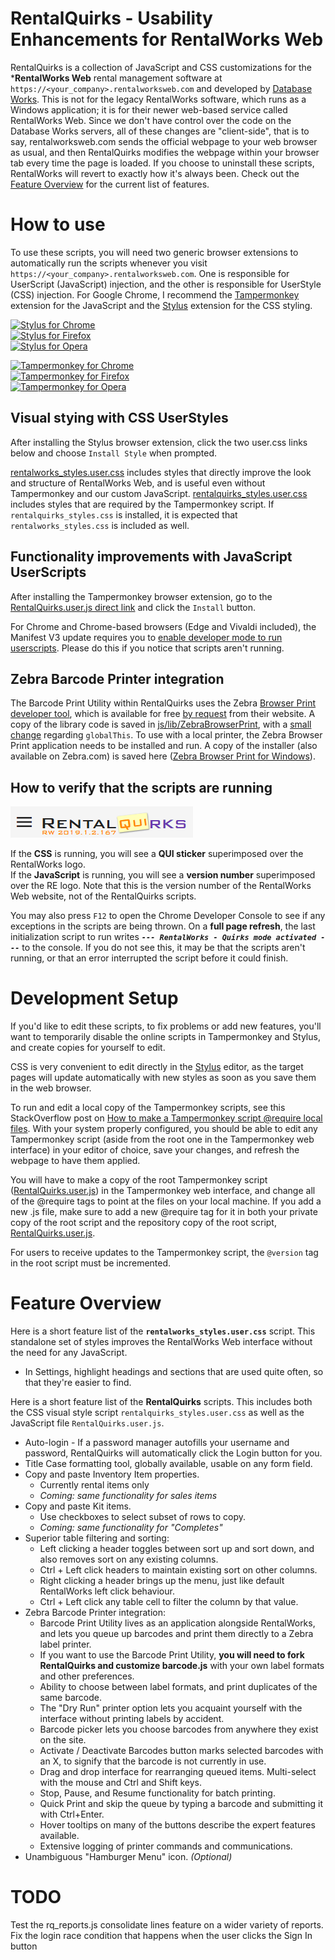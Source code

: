 # RentalQuirks - Usability Enhancements for RentalWorks Web

RentalQuirks is a collection of JavaScript and CSS customizations for the ***RentalWorks Web** rental management software at `https://<your_company>.rentalworksweb.com` and developed by [Database Works](https://dbworks.com/). This is not for the legacy RentalWorks software, which runs as a Windows application; it is for their newer web-based service called RentalWorks Web. Since we don't have control over the code on the Database Works servers, all of these changes are "client-side", that is to say, rentalworksweb.com sends the official webpage to your web browser as usual, and then RentalQuirks modifies the webpage within your browser tab every time the page is loaded. If you choose to uninstall these scripts, RentalWorks will revert to exactly how it's always been. Check out the [Feature Overview](#Feature-Overview) for the current list of features.

# How to use

To use these scripts, you will need two generic browser extensions to automatically run the scripts whenever you visit `https://<your_company>.rentalworksweb.com`. One is responsible for UserScript (JavaScript) injection, and the other is responsible for UserStyle (CSS) injection. For Google Chrome, I recommend the [Tampermonkey] extension for the JavaScript and the [Stylus] extension for the CSS styling.

[![Stylus for Chrome](https://img.shields.io/badge/Get_Stylus_for-Chrome-blue.svg)][StylusChrome]<br>
[![Stylus for Firefox](https://img.shields.io/badge/Get_Stylus_for-Firefox-orange.svg)][StylusFirefox]<br>
[![Stylus for Opera](https://img.shields.io/badge/Get_Stylus_for-Opera-red.svg)][StylusOpera]

[![Tampermonkey for Chrome](https://img.shields.io/badge/Get_Tampermonkey_for-Chrome-blue.svg)][TampermonkeyChrome]<br>
[![Tampermonkey for Firefox](https://img.shields.io/badge/Get_Tampermonkey_for-Firefox-orange.svg)][TampermonkeyFirefox]<br>
[![Tampermonkey for Opera](https://img.shields.io/badge/Get_Tampermonkey_for-Opera-red.svg)][TampermonkeyOpera]

## Visual stying with CSS UserStyles
After installing the Stylus browser extension, click the two user.css links below and choose `Install Style` when prompted.

[rentalworks_styles.user.css](../../raw/master/css/rentalworks_styles.user.css) includes styles that directly improve the look and structure of RentalWorks Web, and is useful even without Tampermonkey and our custom JavaScript.
[rentalquirks_styles.user.css](../../raw/master/css/rentalquirks_styles.user.css) includes styles that are required by the Tampermonkey script. If `rentalquirks_styles.css` is installed, it is expected that `rentalworks_styles.css` is included as well.

## Functionality improvements with JavaScript UserScripts
After installing the Tampermonkey browser extension, go to the [RentalQuirks.user.js direct link](../../raw/master/RentalQuirks.user.js) and click the `Install` button.

For Chrome and Chrome-based browsers (Edge and Vivaldi included), the Manifest V3 update requires you to [enable developer mode to run userscripts](https://www.tampermonkey.net/faq.php#Q209). Please do this if you notice that scripts aren't running.

## Zebra Barcode Printer integration

The Barcode Print Utility within RentalQuirks uses the Zebra [Browser Print developer tool](https://www.zebra.com/us/en/support-downloads/printer-software/by-request-software.html#browser-print), which is available for free [by request](https://www.zebra.com/us/en/forms/browser-print-request-javascript.html) from their website. A copy of the library code is saved in [js/lib/ZebraBrowserPrint](../../tree/master/js/lib/ZebraBrowserPrint), with a [small change](../../commit/88c9659b35fe7701a19f6839f4a25cbed57bf3f6) regarding `globalThis`. To use with a local printer, the Zebra Browser Print application needs to be installed and run. A copy of the installer (also available on Zebra.com) is saved here ([Zebra Browser Print for Windows](../../blob/master/zebra-browser-print-windows-v131445.exe)).

## How to verify that the scripts are running
![RentalWorks logo with QUIRKS and version number](img/RQ_logo.png "Rental Essentials logo with flower and version number")

If the **CSS** is running, you will see a **QUI sticker** superimposed over the RentalWorks logo.  
If the **JavaScript** is running, you will see a **version number** superimposed over the RE logo. Note that this is the version number of the RentalWorks Web website, not of the RentalQuirks scripts.

You may also press `F12` to open the Chrome Developer Console to see if any exceptions in the scripts are being thrown. On a **full page refresh**, the last initialization script to run writes ***`--- RentalWorks - Quirks mode activated ---`*** to the console. If you do not see this, it may be that the scripts aren't running, or that an error interrupted the script before it could finish.

# Development Setup

If you'd like to edit these scripts, to fix problems or add new features, you'll want to temporarily disable the online scripts in Tampermonkey and Stylus, and create copies for yourself to edit.

CSS is very convenient to edit directly in the [Stylus] editor, as the target pages will update automatically with new styles as soon as you save them in the web browser.

To run and edit a local copy of the Tampermonkey scripts, see this StackOverflow post on [How to make a Tampermonkey script @require local files](https://stackoverflow.com/questions/49509874/how-to-update-tampermonkey-script-to-a-local-file-programmatically). With your system properly configured, you should be able to edit any Tampermonkey script (aside from the root one in the Tampermonkey web interface) in your editor of choice, save your changes, and refresh the webpage to have them applied.

You will have to make a copy of the root Tampermonkey script ([RentalQuirks.user.js](RentalQuirks.user.js)) in the Tampermonkey web interface, and change all of the @require tags to point at the files on your local machine. If you add a new .js file, make sure to add a new @require tag for it in both your private copy of the root script and the repository copy of the root script, [RentalQuirks.user.js](RentalQuirks.user.js).

For users to receive updates to the Tampermonkey script, the `@version` tag in the root script must be incremented.

# Feature Overview

Here is a short feature list of the **`rentalworks_styles.user.css`** script. This standalone set of styles improves the RentalWorks Web interface without the need for any JavaScript.

- In Settings, highlight headings and sections that are used quite often, so that they're easier to find.


Here is a short feature list of the **RentalQuirks** scripts. This includes both the CSS visual style script `rentalquirks_styles.user.css` as well as the JavaScript file `RentalQuirks.user.js`.

- Auto-login - If a password manager autofills your username and password, RentalQuirks will automatically click the Login button for you.
- Title Case formatting tool, globally available, usable on any form field.
- Copy and paste Inventory Item properties.
  - Currently rental items only
  - *Coming: same functionality for sales items*
- Copy and paste Kit items.
  - Use checkboxes to select subset of rows to copy.
  - *Coming: same functionality for "Completes"*
- Superior table filtering and sorting:
  - Left clicking a header toggles between sort up and sort down, and also removes sort on any existing columns.
  - Ctrl + Left click headers to maintain existing sort on other columns.
  - Right clicking a header brings up the menu, just like default RentalWorks left click behaviour.
  - Ctrl + Left click any table cell to filter the column by that value.
- Zebra Barcode Printer integration:
  - Barcode Print Utility lives as an application alongside RentalWorks, and lets you queue up barcodes and print them directly to a Zebra label printer.
  - If you want to use the Barcode Print Utility, **you will need to fork RentalQuirks and customize barcode.js** with your own label formats and other preferences.
  - Ability to choose between label formats, and print duplicates of the same barcode.
  - The "Dry Run" printer option lets you acquaint yourself with the interface without printing labels by accident.
  - Barcode picker lets you choose barcodes from anywhere they exist on the site.
  - Activate / Deactivate Barcodes button marks selected barcodes with an X, to signify that the barcode is not currently in use.
  - Drag and drop interface for rearranging queued items. Multi-select with the mouse and Ctrl and Shift keys.
  - Stop, Pause, and Resume functionality for batch printing.
  - Quick Print and skip the queue by typing a barcode and submitting it with Ctrl+Enter.
  - Hover tooltips on many of the buttons describe the expert features available. 
  - Extensive logging of printer commands and communications.
- Unambiguous "Hamburger Menu" icon. *(Optional)*


# TODO
Test the rq_reports.js consolidate lines feature on a wider variety of reports.
Fix the login race condition that happens when the user clicks the Sign In button 

[Stylus]: https://add0n.com/stylus.html
[StylusChrome]: https://chrome.google.com/webstore/detail/stylus/clngdbkpkpeebahjckkjfobafhncgmne
[StylusFirefox]: https://addons.mozilla.org/en-US/firefox/addon/styl-us/
[StylusOpera]: https://addons.opera.com/en/extensions/details/stylus/

[Tampermonkey]: https://www.tampermonkey.net/
[TampermonkeyChrome]: https://chrome.google.com/webstore/detail/tampermonkey/dhdgffkkebhmkfjojejmpbldmpobfkfo
[TampermonkeyFirefox]: https://addons.mozilla.org/en-US/firefox/addon/tampermonkey/
[TampermonkeyOpera]: https://addons.opera.com/en/extensions/details/tampermonkey-beta/